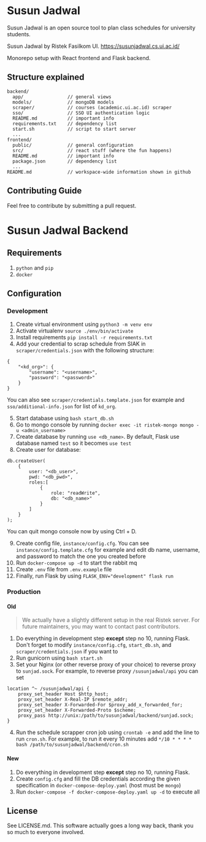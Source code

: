 # Susun Jadwal

Susun Jadwal is an open source tool to plan class schedules for university students.

Susun Jadwal by Ristek Fasilkom UI. https://susunjadwal.cs.ui.ac.id/

Monorepo setup with React frontend and Flask backend.

## Structure explained

```
backend/
  app/                // general views
  models/             // mongoDB models
  scraper/            // courses (academic.ui.ac.id) scraper
  sso/                // SSO UI authentication logic
  README.md           // important info
  requirements.txt    // dependency list
  start.sh            // script to start server
  ...
frontend/
  public/             // general configuration
  src/                // react stuff (where the fun happens)
  README.md           // important info
  package.json        // dependency list
  ...
README.md             // workspace-wide information shown in github
```

## Contributing Guide

Feel free to contribute by submitting a pull request.

# Susun Jadwal Backend

## Requirements

1. `python` and `pip`
2. `docker`

## Configuration

### Development

1. Create virtual environment using `python3 -m venv env`
2. Activate virtualenv `source ./env/bin/activate`
3. Install requirements `pip install -r requirements.txt`
4. Add your credential to scrap schedule from SIAK in `scraper/credentials.json` with the following structure:

```
{
    "<kd_org>": {
        "username": "<username>",
        "password": "<password>"
    }
}
```

You can also see `scraper/credentials.template.json` for example and `sso/additional-info.json` for list of `kd_org`.

5. Start database using `bash start_db.sh`
6. Go to mongo console by running `docker exec -it ristek-mongo mongo -u <admin_username>`
7. Create database by running `use <db_name>`. By default, Flask use database named `test` so it becomes `use test`
8. Create user for database:

```
db.createUser(
    {
        user: "<db_user>",
        pwd: "<db_pwd>",
        roles:[
            {
                role: "readWrite",
                db: "<db_name>"
            }
        ]
    }
);
```
You can quit mongo console now by using Ctrl + D.

9. Create config file, `instance/config.cfg`. You can see `instance/config.template.cfg` for example and edit db name, username, and password to match the one you created before
10. Run `docker-compose up -d` to start the rabbit mq
11. Create `.env` file from `.env.example` file
12. Finally, run Flask by using `FLASK_ENV="development" flask run`

### Production

#### Old
> We actually have a slightly different setup in the real Ristek server. For future maintainers, you may want to contact past contributors.

1. Do everything in development step **except** step no 10, running Flask. Don't forget to modify `instance/config.cfg`, `start_db.sh`, and `scraper/credentials.json` if you want to
3. Run gunicorn using `bash start.sh`
4. Set your Nginx (or other reverse proxy of your choice) to reverse proxy to `sunjad.sock`. For example, to reverse proxy `/susunjadwal/api` you can set

```
location ^~ /susunjadwal/api {
    proxy_set_header Host $http_host;
    proxy_set_header X-Real-IP $remote_addr;
    proxy_set_header X-Forwarded-For $proxy_add_x_forwarded_for;
    proxy_set_header X-Forwarded-Proto $scheme;
    proxy_pass http://unix:/path/to/susunjadwal/backend/sunjad.sock;
}
```
4. Run the schedule scrapper cron job using `crontab -e` and add the line to run `cron.sh`. For example, to run it every 10 minutes add `*/10 * * * * bash /path/to/susunjadwal/backend/cron.sh`

#### New
1. Do everything in development step **except** step no 10, running Flask.
2. Create `config.cfg` and fill the DB credentials according the given specification in `docker-compose-deploy.yaml` (host must be `mongo`)
3. Run `docker-compose -f docker-compose-deploy.yaml up -d` to execute all

## License

See LICENSE.md. This software actually goes a long way back, thank you so much to everyone involved.
